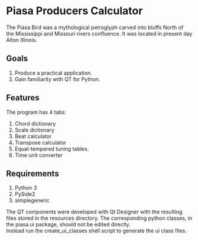 # Piasa Producers Calculator

The Piasa Bird was a mythological petroglyph carved into bluffs North of 
the Mississippi and Missouri rivers confluence.  It was located in 
present day Alton Illinois. 

## Goals

1. Produce a practical application.
2. Gain familiarity with QT for Python.

## Features

The program has 4 tabs:

1. Chord dictionary
2. Scale dictionary
3. Beat calculator
4. Transpose calculator
5. Equal-tempered tuning tables.
6. Time unit converter

## Requirements

1. Python 3
2. PySide2
3. simplegeneric


The QT components were developed with Qt Designer with the resulting 
files stored in the resources directory.   The corresponding  python 
classes, in the piasa.ui package, should not be  edited directly.   
Instead run the create_ui_classes shell script to generate the ui class
files. 













